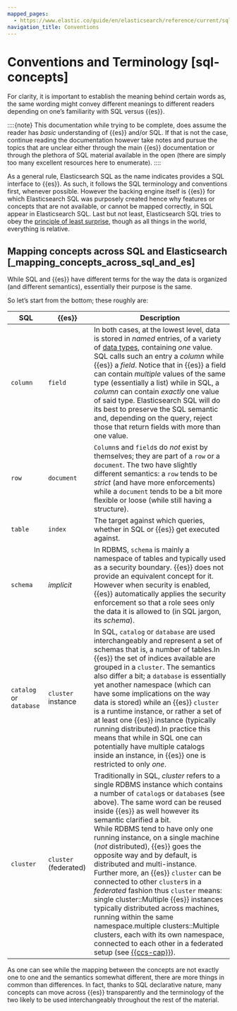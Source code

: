 ```yaml
---
mapped_pages:
  - https://www.elastic.co/guide/en/elasticsearch/reference/current/sql-concepts.html
navigation_title: Conventions
---
```


# Conventions and Terminology [sql-concepts]

For clarity, it is important to establish the meaning behind certain words as, the same wording might convey different meanings to different readers depending on one’s familiarity with SQL versus {{es}}.

::::{note}
This documentation while trying to be complete, does assume the reader has *basic* understanding of {{es}} and/or SQL. If that is not the case, continue reading the documentation however take notes and pursue the topics that are unclear either through the main {{es}} documentation or through the plethora of SQL material available in the open (there are simply too many excellent resources here to enumerate).
::::


As a general rule, Elasticsearch SQL as the name indicates provides a SQL interface to {{es}}. As such, it follows the SQL terminology and conventions first, whenever possible. However the backing engine itself is {{es}} for which Elasticsearch SQL was purposely created hence why features or concepts that are not available, or cannot be mapped correctly, in SQL appear in Elasticsearch SQL. Last but not least, Elasticsearch SQL tries to obey the [principle of least surprise](https://en.wikipedia.org/wiki/Principle_of_least_astonishment), though as all things in the world, everything is relative.

## Mapping concepts across SQL and Elasticsearch [_mapping_concepts_across_sql_and_es]

While SQL and {{es}} have different terms for the way the data is organized (and different semantics), essentially their purpose is the same.

So let’s start from the bottom; these roughly are:

| SQL | {{es}} | Description |
| --- | --- | --- |
| `column` | `field` | In both cases, at the lowest level, data is stored in *named* entries, of a variety of [data types](elasticsearch://reference/query-languages/sql/sql-data-types.md), containing *one* value. SQL calls such an entry a *column* while {{es}} a *field*. Notice that in {{es}} a field can contain *multiple* values of the same type (essentially a list) while in SQL, a *column* can contain *exactly* one value of said type. Elasticsearch SQL will do its best to preserve the SQL semantic and, depending on the query, reject those that return fields with more than one value. |
| `row` | `document` | `Column`s and `field`s do *not* exist by themselves; they are part of a `row` or a `document`. The two have slightly different semantics: a `row` tends to be *strict* (and have more enforcements) while a `document` tends to be a bit more flexible or loose (while still having a structure). |
| `table` | `index` | The target against which queries, whether in SQL or {{es}} get executed against. |
| `schema` | *implicit* | In RDBMS, `schema` is mainly a namespace of tables and typically used as a security boundary. {{es}} does not provide an equivalent concept for it. However when security is enabled, {{es}} automatically applies the security enforcement so that a role sees only the data it is allowed to (in SQL jargon, its *schema*). |
| `catalog` or `database` | `cluster` instance | In SQL, `catalog` or `database` are used interchangeably and represent a set of schemas that is, a number of tables.In {{es}} the set of indices available are grouped in a `cluster`. The semantics also differ a bit; a `database` is essentially yet another namespace (which can have some implications on the way data is stored) while an {{es}} `cluster` is a runtime instance, or rather a set of at least one {{es}} instance (typically running distributed).In practice this means that while in SQL one can potentially have multiple catalogs inside an instance, in {{es}} one is restricted to only *one*. |
| `cluster` | `cluster` (federated) | Traditionally in SQL, *cluster* refers to a single RDBMS instance which contains a number of `catalog`s or `database`s (see above). The same word can be reused inside {{es}} as well however its semantic clarified a bit.<br>While RDBMS tend to have only one running instance, on a single machine (*not* distributed), {{es}} goes the opposite way and by default, is distributed and multi-instance.<br>Further more, an {{es}} `cluster` can be connected to other `cluster`s in a *federated* fashion thus `cluster` means:<br>single cluster::Multiple {{es}} instances typically distributed across machines, running within the same namespace.multiple clusters::Multiple clusters, each with its own namespace, connected to each other in a federated setup (see [{{ccs-cap}}](docs-content://solutions/search/cross-cluster-search.md)). |

As one can see while the mapping between the concepts are not exactly one to one and the semantics somewhat different, there are more things in common than differences. In fact, thanks to SQL declarative nature, many concepts can move across {{es}} transparently and the terminology of the two likely to be used interchangeably throughout the rest of the material.




